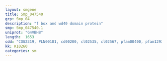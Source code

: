 ```yaml
---
layout: smgene
title: Smp_047540
grp: Smp_04
description: "f box and wd40 domain protein"
smp: Smp_047540.1
uniprot: "G4VBH8"
length:  1653
cdd: "COG2319, PLN00181, cd00200, cl02535, cl02567, pfam00400, pfam12937, smart00256, smart00320"
kk: K10260
categories: sm
---
```

